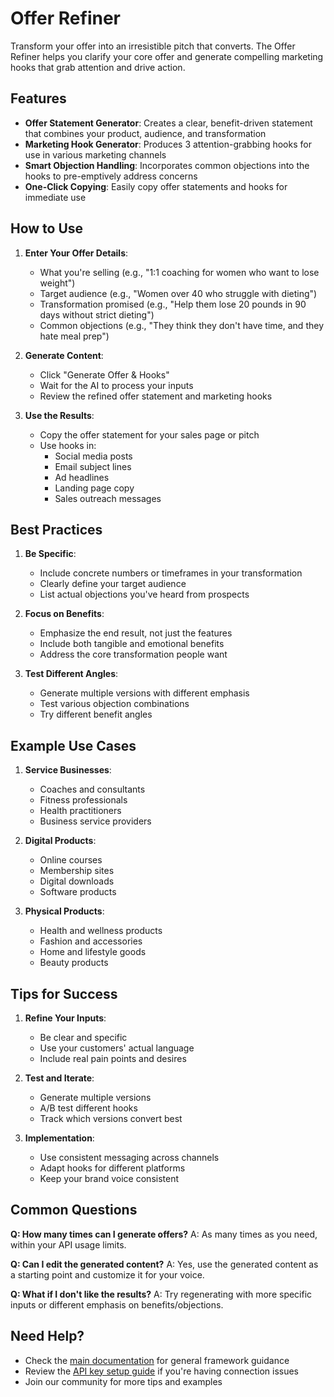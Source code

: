 # Offer Refiner

Transform your offer into an irresistible pitch that converts. The Offer Refiner helps you clarify your core offer and generate compelling marketing hooks that grab attention and drive action.

## Features

- **Offer Statement Generator**: Creates a clear, benefit-driven statement that combines your product, audience, and transformation
- **Marketing Hook Generator**: Produces 3 attention-grabbing hooks for use in various marketing channels
- **Smart Objection Handling**: Incorporates common objections into the hooks to pre-emptively address concerns
- **One-Click Copying**: Easily copy offer statements and hooks for immediate use

## How to Use

1. **Enter Your Offer Details**:

   - What you're selling (e.g., "1:1 coaching for women who want to lose weight")
   - Target audience (e.g., "Women over 40 who struggle with dieting")
   - Transformation promised (e.g., "Help them lose 20 pounds in 90 days without strict dieting")
   - Common objections (e.g., "They think they don't have time, and they hate meal prep")

2. **Generate Content**:

   - Click "Generate Offer & Hooks"
   - Wait for the AI to process your inputs
   - Review the refined offer statement and marketing hooks

3. **Use the Results**:
   - Copy the offer statement for your sales page or pitch
   - Use hooks in:
     - Social media posts
     - Email subject lines
     - Ad headlines
     - Landing page copy
     - Sales outreach messages

## Best Practices

1. **Be Specific**:

   - Include concrete numbers or timeframes in your transformation
   - Clearly define your target audience
   - List actual objections you've heard from prospects

2. **Focus on Benefits**:

   - Emphasize the end result, not just the features
   - Include both tangible and emotional benefits
   - Address the core transformation people want

3. **Test Different Angles**:
   - Generate multiple versions with different emphasis
   - Test various objection combinations
   - Try different benefit angles

## Example Use Cases

1. **Service Businesses**:

   - Coaches and consultants
   - Fitness professionals
   - Health practitioners
   - Business service providers

2. **Digital Products**:

   - Online courses
   - Membership sites
   - Digital downloads
   - Software products

3. **Physical Products**:
   - Health and wellness products
   - Fashion and accessories
   - Home and lifestyle goods
   - Beauty products

## Tips for Success

1. **Refine Your Inputs**:

   - Be clear and specific
   - Use your customers' actual language
   - Include real pain points and desires

2. **Test and Iterate**:

   - Generate multiple versions
   - A/B test different hooks
   - Track which versions convert best

3. **Implementation**:
   - Use consistent messaging across channels
   - Adapt hooks for different platforms
   - Keep your brand voice consistent

## Common Questions

**Q: How many times can I generate offers?**
A: As many times as you need, within your API usage limits.

**Q: Can I edit the generated content?**
A: Yes, use the generated content as a starting point and customize it for your voice.

**Q: What if I don't like the results?**
A: Try regenerating with more specific inputs or different emphasis on benefits/objections.

## Need Help?

- Check the [main documentation](../index.md) for general framework guidance
- Review the [API key setup guide](../api-key-setup.md) if you're having connection issues
- Join our community for more tips and examples
